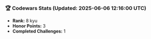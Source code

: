 ### 🏆 Codewars Stats (Updated: 2025-06-06 12:16:00 UTC)

- **Rank:** 8 kyu
- **Honor Points:** 3
- **Completed Challenges:** 1
